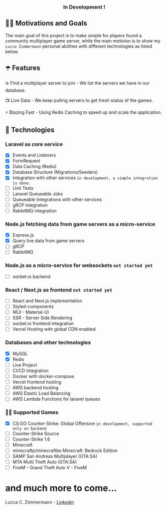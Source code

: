 <!-- tag line -->
<h3 align='center'> In Development ! </h3>


## 🙌🏼 Motivations and Goals

The main goal of this project is to make simple for players found a community multiplayer game server, while the main motivion is to show my `Lucca Zimmermann` personal abilities with different technologies as listed below.

## ☂️️ Features

☕ Find a multiplayer server to join - We list the servers we have in our database.

📺 Live Data - We keep pulling servers to get fresh status of the games.

⚡ Blazing Fast - Using Redis Caching to speed up and scale the application.


## 🦾 Technologies

### Laravel as core service
- [x] Events and Listeners
- [x] FormRequest
- [x] Data Caching (Redis)
- [x] Database Structure (Migrations/Seeders)
- [x] Integration with other services `in development, a simple integration is done.`
- [ ] Unit Tests 
- [ ] Laravel Queueable Jobs
- [ ] Queueable Integrations with other services
- [ ] gRCP integration
- [ ] RabbitMQ integration

### Node.js fetching data from game servers as a micro-service
- [x] Express.js
- [x] Query live data from game servers
- [ ] gRCP
- [ ] RabbitMQ

### Node.js as a micro-service for websockets `not started yet`
- [ ] socket.io backend

### React / Next.js as frontend `not started yet`
- [ ] React and Next.js implementation
- [ ] Styled-components
- [ ] MUI - Material-UI
- [ ] SSR - Server Side Rendering
- [ ] socket.io frontend integration
- [ ] Vercel Hosting with global CDN enabled

### Databases and other technologies
- [x] MySQL
- [x] Redis
- [ ] Live Project
- [ ] CI/CD Integration
- [ ] Docker with docker-compose
- [ ] Vercel frontend hosting
- [ ] AWS backend hosting
- [ ] AWS Elastic Load Balancing
- [ ] AWS Lambda Functions for laravel queues

### 🤹🏽 Supported Games
- [x] CS:GO Counter-Strike: Global Offensive `in development, supported only on backend`
- [ ] Counter-Strike Source
- [ ] Counter-Strike 1.6
- [ ] Minecraft
- [ ] minecraftp/minecraftbe Minecraft: Bedrock Edition
- [ ] SAMP San Andreas Multiplayer (GTA:SA)
- [ ] MTA Multi Theft Auto (GTA:SA)
- [ ] FiveM - Grand Theft Auto V - FiveM

# and much more to come...
Lucca C. Zimmermann - [Linkedin](https://exemplo.com/)